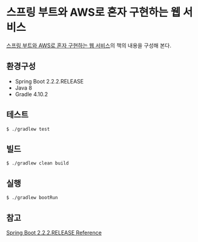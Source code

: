 # 스프링 부트와 AWS로 혼자 구현하는 웹 서비스
[스프링 부트와 AWS로 혼자 구현하는 웹 서비스](https://www.aladin.co.kr/shop/wproduct.aspx?ItemId=218568947)의
책의 내용을 구성해 본다.

## 환경구성
- Spring Boot 2.2.2.RELEASE
- Java 8
- Gradle 4.10.2

## 테스트
```
$ ./gradlew test
```

## 빌드
```
$ ./gradlew clean build
```

## 실행
```
$ ./gradlew bootRun 
```

## 참고
[Spring Boot 2.2.2.RELEASE Reference](https://docs.spring.io/spring-boot/docs/2.2.2.RELEASE/reference/html/)